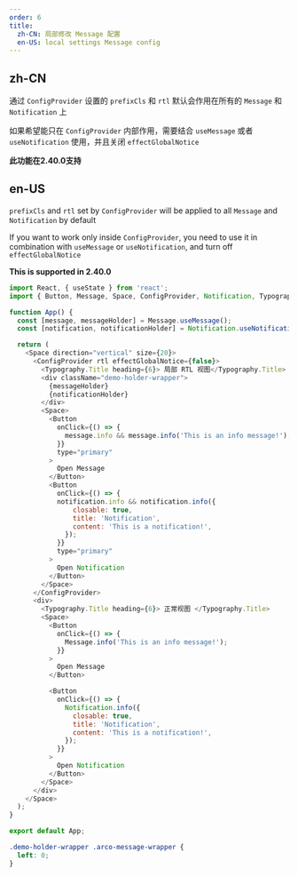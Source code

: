 ```yaml
---
order: 6
title:
  zh-CN: 局部修改 Message 配置
  en-US: local settings Message config
---
```


## zh-CN

通过 `ConfigProvider` 设置的 `prefixCls` 和 `rtl` 默认会作用在所有的 `Message` 和 `Notification` 上

如果希望能只在 `ConfigProvider` 内部作用，需要结合 `useMessage` 或者  `useNotification` 使用，并且关闭 `effectGlobalNotice`

**此功能在2.40.0支持**

## en-US

`prefixCls` and `rtl` set by `ConfigProvider` will be applied to all `Message` and `Notification` by default

If you want to work only inside `ConfigProvider`, you need to use it in combination with `useMessage` or `useNotification`, and turn off `effectGlobalNotice`

**This is supported in 2.40.0**

```js
import React, { useState } from 'react';
import { Button, Message, Space, ConfigProvider, Notification, Typography } from '@adminium/ui';

function App() {
  const [message, messageHolder] = Message.useMessage();
  const [notification, notificationHolder] = Notification.useNotification();

  return (
    <Space direction="vertical" size={20}>
      <ConfigProvider rtl effectGlobalNotice={false}>
        <Typography.Title heading={6}> 局部 RTL 视图</Typography.Title>
        <div className="demo-holder-wrapper">
          {messageHolder}
          {notificationHolder}
        </div>
        <Space>
          <Button
            onClick={() => {
              message.info && message.info('This is an info message!');
            }}
            type="primary"
          >
            Open Message
          </Button>
          <Button
            onClick={() => {
            notification.info && notification.info({
                closable: true,
                title: 'Notification',
                content: 'This is a notification!',
              });
            }}
            type="primary"
          >
            Open Notification
          </Button>
        </Space>
      </ConfigProvider>
      <div>
        <Typography.Title heading={6}> 正常视图 </Typography.Title>
        <Space>
          <Button
            onClick={() => {
              Message.info('This is an info message!');
            }}
          >
            Open Message
          </Button>

          <Button
            onClick={() => {
              Notification.info({
                closable: true,
                title: 'Notification',
                content: 'This is a notification!',
              });
            }}
          >
            Open Notification
          </Button>
        </Space>
      </div>
    </Space>
  );
}

export default App;
```

```css
.demo-holder-wrapper .arco-message-wrapper {
  left: 0;
}
```
